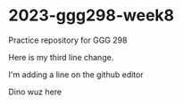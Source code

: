# 2023-ggg298-week8
Practice repository for GGG 298

Here is my third line change.

I'm adding a line on the github editor

Dino wuz here
